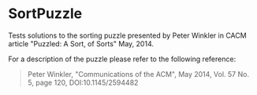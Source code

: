 # SortPuzzle
Tests solutions to the sorting puzzle presented by Peter Winkler in CACM article "Puzzled: A Sort, of Sorts" May, 2014.

For a description of the puzzle please refer to the following reference:
> Peter Winkler, "Communications of the ACM", May 2014, Vol. 57 No. 5, page 120, DOI:10.1145/2594482


